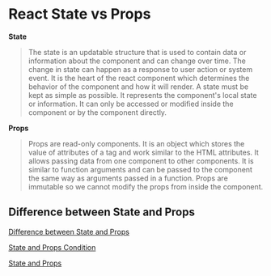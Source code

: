 # React State vs Props

**State**

> The state is an updatable structure that is used to contain data or information about the component and can change over time. The change in state can happen as a response to user action or system event. It is the heart of the react component which determines the behavior of the component and how it will render. A state must be kept as simple as possible. It represents the component's local state or information. It can only be accessed or modified inside the component or by the component directly.

**Props**

> Props are read-only components. It is an object which stores the value of attributes of a tag and work similar to the HTML attributes. It allows passing data from one component to other components. It is similar to function arguments and can be passed to the component the same way as arguments passed in a function. Props are immutable so we cannot modify the props from inside the component.

## Difference between State and Props

[Difference between State and Props](./state-vs-props.png "Difference between State and Props")

[State and Props Condition](./state-vs-props-condition.png "State and Props Condition")

[State and Props](./state-vs-props-final.png "State and Props")
